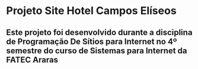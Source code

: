 # Projeto Site Hotel Campos Elíseos

## Este projeto foi desenvolvido durante a disciplina de Programação De Sítios para Internet no 4º semestre do curso de Sistemas para Internet da FATEC Araras

